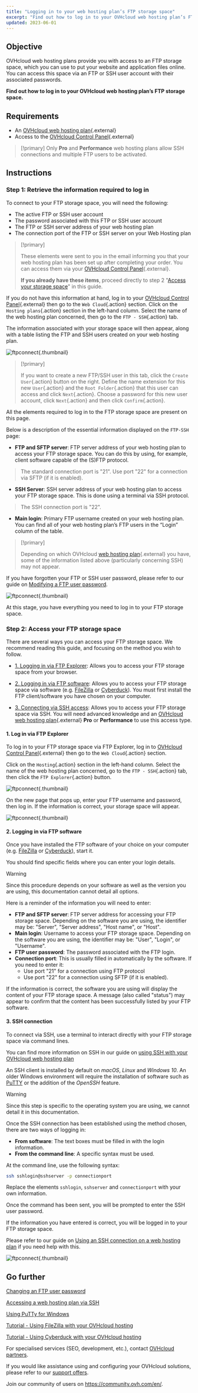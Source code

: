 ```yaml
---
title: "Logging in to your web hosting plan’s FTP storage space"
excerpt: "Find out how to log in to your OVHcloud web hosting plan’s FTP storage space"
updated: 2023-06-01
---
```


## Objective

OVHcloud web hosting plans provide you with access to an FTP storage space, which you can use to put your website and application files online. You can access this space via an FTP or SSH user account with their associated passwords.

**Find out how to log in to your OVHcloud web hosting plan’s FTP storage space.**

## Requirements

- An [OVHcloud web hosting plan](https://www.ovhcloud.com/en-ca/web-hosting/){.external}
- Access to the [OVHcloud Control Panel](/links/manager){.external}

> [!primary]
> Only **Pro** and **Performance** web hosting plans allow SSH connections and multiple FTP users to be activated.
>

## Instructions

### Step 1: Retrieve the information required to log in

To connect to your FTP storage space, you will need the following:

- The active FTP or SSH user account
- The password associated with this FTP or SSH user account
- The FTP or SSH server address of your web hosting plan
- The connection port of the FTP or SSH server on your Web Hosting plan

> [!primary]
>
> These elements were sent to you in the email informing you that your web hosting plan has been set up after completing your order. You can access them via your [OVHcloud Control Panel](/links/manager){.external}.
>
> **If you already have these items**, proceed directly to step 2 "[Access your storage space](#ftp_storage_access)" in this guide.
>

If you do not have this information at hand, log in to your [OVHcloud Control Panel](/links/manager){.external} then go to the `Web Cloud`{.action} section. Click on the `Hosting plans`{.action} section in the left-hand column. Select the name of the web hosting plan concerned, then go to the `FTP - SSH`{.action} tab. 

The information associated with your storage space will then appear, along with a table listing the FTP and SSH users created on your web hosting plan.

![ftpconnect](images/tab-pro.png){.thumbnail}

> [!primary]
>
> If you want to create a new FTP/SSH user in this tab, click the `Create User`{.action} button on the right.
> Define the name extension for this new `User`{.action} and the `Root Folder`{.action} that this user can access and click `Next`{.action}.
> Choose a password for this new user account, click `Next`{.action} and then click `Confirm`{.action}.
>

All the elements required to log in to the FTP storage space are present on this page.

Below is a description of the essential information displayed on the `FTP-SSH` page:

- **FTP and SFTP server**: FTP server address of your web hosting plan to access your FTP storage space. You can do this by using, for example, client software capable of the (S)FTP protocol.

> The standard connection port is "21". Use port "22" for a connection via SFTP (if it is enabled).

- **SSH Server**: SSH server address of your web hosting plan to access your FTP storage space. This is done using a terminal via SSH protocol.

> The SSH connection port is "22".

- **Main login**: Primary FTP username created on your web hosting plan. You can find all of your web hosting plan’s FTP users in the “Login” column of the table.

> [!primary]
>
> Depending on which OVHcloud [web hosting plan](https://www.ovhcloud.com/en-ca/web-hosting/){.external} you have, some of the information listed above (particularly concerning SSH) may not appear.
>

If you have forgotten your FTP or SSH user password, please refer to our guide on [Modifying a FTP user password](/pages/web_cloud/web_hosting/ftp_change_password).

![ftpconnect](images/change-password.png){.thumbnail}

At this stage, you have everything you need to log in to your FTP storage space.

### Step 2: Access your FTP storage space <a name="ftp_storage_access"></a>

There are several ways you can access your FTP storage space. We recommend reading this guide, and focusing on the method you wish to follow.

- [1. Logging in via FTP Explorer](#ftpexplorer): Allows you to access your FTP storage space from your browser.

- [2. Logging in via FTP software](#ftpsoftware): Allows you to access your FTP storage space via software (e.g. [FileZilla](/pages/web_cloud/web_hosting/ftp_filezilla_user_guide) or [Cyberduck](/pages/web_cloud/web_hosting/ftp_cyberduck_user_guide_on_mac)). 
You must first install the FTP client/software you have chosen on your computer.

- [3. Connecting via SSH access](#ssh): Allows you to access your FTP storage space via SSH. You will need advanced knowledge and an [OVHcloud web hosting plan](https://www.ovhcloud.com/en-ca/web-hosting/){.external} **Pro** or **Performance** to use this access type.

#### 1. Log in via FTP Explorer <a name="ftpexplorer"></a>

To log in to your FTP storage space via FTP Explorer, log in to [OVHcloud Control Panel](https://ca.ovh.com/auth/?action=gotomanager&from=https://www.ovh.com/asia/&ovhSubsidiary=GB){.external} then go to the `Web Cloud`{.action} section.

Click on the `Hosting`{.action} section in the left-hand column. Select the name of the web hosting plan concerned, go to the `FTP - SSH`{.action} tab, then click the `FTP Explorer`{.action} button.

![ftpconnect](images/ftp-explorer.png){.thumbnail}

On the new page that pops up, enter your FTP username and password, then log in. If the information is correct, your storage space will appear.

![ftpconnect](images/login-interface.png){.thumbnail}

#### 2. Logging in via FTP software <a name="ftpsoftware"></a>

Once you have installed the FTP software of your choice on your computer (e.g. [FileZilla](/pages/web_cloud/web_hosting/ftp_filezilla_user_guide) or [Cyberduck](/pages/web_cloud/web_hosting/ftp_cyberduck_user_guide_on_mac)), start it. 

You should find specific fields where you can enter your login details. 

> [!warning]
>
> Since this procedure depends on your software as well as the version you are using, this documentation cannot detail all options.
>

Here is a reminder of the information you will need to enter:

- **FTP and SFTP server**: FTP server address for accessing your FTP storage space. Depending on the software you are using, the identifier may be: "Server", "Server address", "Host name", or "Host".
- **Main login**: Username to access your FTP storage space. Depending on the software you are using, the identifier may be: "User", "Login", or "Username".
- **FTP user password**: The password associated with the FTP login.
- **Connection port**: This is usually filled in automatically by the software. If you need to enter it:
    - Use port "21" for a connection using FTP protocol
    - Use port "22" for a connection using SFTP (if it is enabled).

If the information is correct, the software you are using will display the content of your FTP storage space. A message (also called "status") may appear to confirm that the content has been successfully listed by your FTP software.

#### 3. SSH connection <a name="ssh"></a>

To connect via SSH, use a terminal to interact directly with your FTP storage space via command lines.

You can find more information on SSH in our guide on [using SSH with your OVHcloud web hosting plan](/pages/web_cloud/web_hosting/ssh_on_webhosting)

An SSH client is installed by default on *macOS*, *Linux* and *Windows 10*. An older Windows environment will require the installation of software such as [PuTTY](/pages/web_cloud/web_hosting/ssh_using_putty_on_windows) or the addition of the *OpenSSH* feature. 

> [!warning]
> 
> Since this step is specific to the operating system you are using, we cannot detail it in this documentation.
>

Once the SSH connection has been established using the method chosen, there are two ways of logging in: 

- **From software**: The text boxes must be filled in with the login information.
- **From the command line**: A specific syntax must be used.

At the command line, use the following syntax:

```bash
ssh sshlogin@sshserver -p connectionport
```

Replace the elements `sshlogin`, `sshserver` and `connectionport` with your own information. 

Once the command has been sent, you will be prompted to enter the SSH user password.

If the information you have entered is correct, you will be logged in to your FTP storage space. 

Please refer to our guide on [Using an SSH connection on a web hosting plan](/pages/web_cloud/web_hosting/ssh_on_webhosting) if you need help with this.

![ftpconnect](images/terminal-ssh-connected.png){.thumbnail}

## Go further

[Changing an FTP user password](/pages/web_cloud/web_hosting/ftp_change_password)

[Accessing a web hosting plan via SSH](/pages/web_cloud/web_hosting/ssh_on_webhosting)

[Using PuTTy for Windows](/pages/web_cloud/web_hosting/ssh_using_putty_on_windows)

[Tutorial - Using FileZilla with your OVHcloud hosting](/pages/web_cloud/web_hosting/ftp_filezilla_user_guide)

[Tutorial - Using Cyberduck with your OVHcloud hosting](/pages/web_cloud/web_hosting/ftp_cyberduck_user_guide_on_mac)

For specialised services (SEO, development, etc.), contact [OVHcloud partners](https://partner.ovhcloud.com/en-ca/directory/).

If you would like assistance using and configuring your OVHcloud solutions, please refer to our [support offers](/links/support).

Join our community of users on <https://community.ovh.com/en/>.